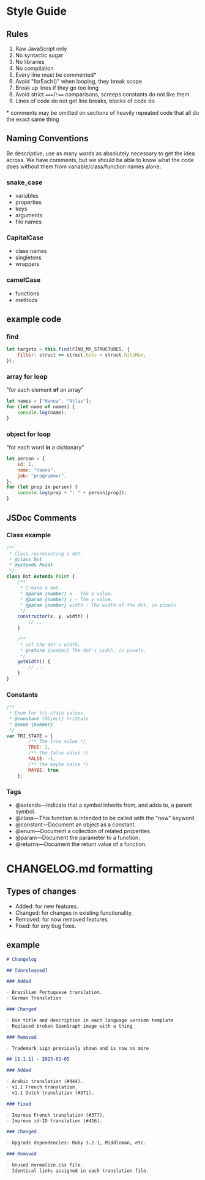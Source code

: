 # Style Guide

## Rules
1. Raw JavaScript only
2. No syntactic sugar
3. No libraries
4. No compilation
5. Every line must be commented*
6. Avoid "forEach()" when looping, they break scope
7. Break up lines if they go too long
8. Avoid strict `===`/`!==` comparisons, screeps constants do not like them
9. Lines of code do not get line breaks, blocks of code do

\* comments may be omitted on sections of heavily repeated code that all do the exact same thing


## Naming Conventions
Be descriptive, use as many words as absolutely necessary to get the idea across.
We have comments, but we should be able to know what the code does without them 
from variable/class/function names alone.
### snake_case
- variables
- properties
- keys
- arguments
- file names
### CapitalCase
- class names
- singletons
- wrappers
### camelCase
- functions
- methods

## example code

### find
```javascript
let targets = this.find(FIND_MY_STRUCTURES, {
    filter: struct => struct.hits < struct.hitsMax,
});
```

### array for loop
"for each element **of** an array"
```javascript
let names = ["Hanna", "Atlas"];
for (let name of names) {
    console.log(name);
}
```

### object for loop
"for each word **in** a dictionary"
```javascript
let person = {
    id: 1,
    name: "Hanna",
    job: "programmer",
};
for (let prop in person) {
    console.log(prop + ": " + person[prop]);
}
```

## JSDoc Comments

### Class example
```javascript
/**
 * Class representing a dot.
 * @class Dot
 * @extends Point
 */
class Dot extends Point {
    /**
     * Create a dot.
     * @param {number} x - The x value.
     * @param {number} y - The y value.
     * @param {number} width - The width of the dot, in pixels.
     */
    constructor(x, y, width) {
        // ...
    }

    /**
     * Get the dot's width.
     * @return {number} The dot's width, in pixels.
     */
    getWidth() {
        // ...
    }
}
```

### Constants
```javascript
/**
 * Enum for tri-state values.
 * @constant {Object} triState
 * @enum {number}
 */
var TRI_STATE = {
        /** The true value */
        TRUE: 1,
        /** The false value */
        FALSE: -1,
        /** The maybe value */
        MAYBE: true
    };
```

### Tags
- @extends—Indicate that a symbol inherits from, and adds to, a parent symbol.
- @class—This function is intended to be called with the "new" keyword.
- @constant—Document an object as a constant.
- @enum—Document a collection of related properties.
- @param—Document the parameter to a function.
- @returns—Document the return value of a function.

# CHANGELOG.md formatting

## Types of changes
- Added: for new features.
- Changed: for changes in existing functionality.
- Removed: for now removed features.
- Fixed: for any bug fixes.

## example
```markdown
# Changelog

## [Unreleased]

### Added

- Brazilian Portuguese translation.
- German Translation

### Changed

- Use title and description in each language version template
- Replaced broken OpenGraph image with a thing

### Removed

- Trademark sign previously shown and is now no more

## [1.1.1] - 2023-03-05

### Added

- Arabic translation (#444).
- v1.1 French translation.
- v1.1 Dutch translation (#371).

### Fixed

- Improve French translation (#377).
- Improve id-ID translation (#416).

### Changed

- Upgrade dependencies: Ruby 3.2.1, Middleman, etc.

### Removed

- Unused normalize.css file.
- Identical links assigned in each translation file.
```